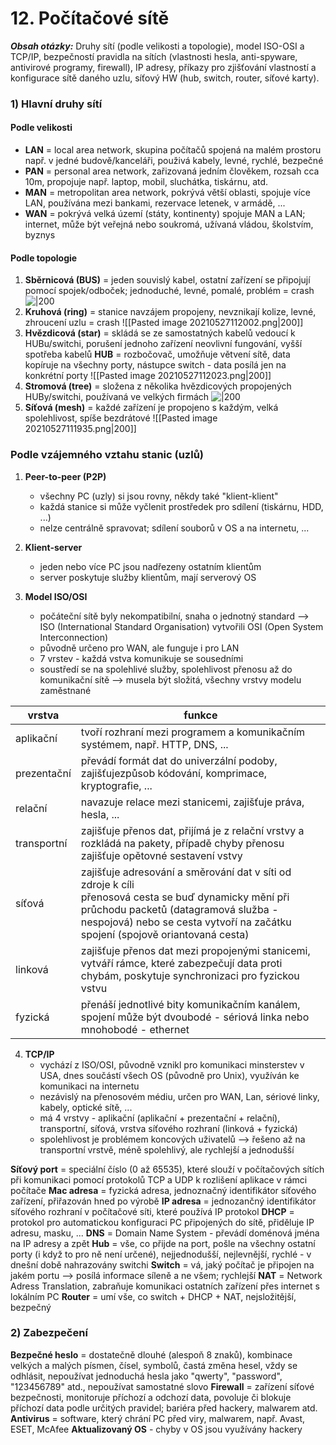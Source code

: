 # 12. Počítačové sítě

***Obsah otázky:*** Druhy sítí (podle velikosti a topologie), model ISO-OSI a TCP/IP, bezpečností pravidla na sítích  (vlastnosti hesla, anti-spyware, antivirové programy, firewall), IP adresy, příkazy pro zjišťování vlastností a  konfigurace sítě daného uzlu, síťový HW (hub, switch, router, síťové karty). 

### 1) Hlavní druhy sítí
#### Podle velikosti
- **LAN** = local area network, skupina počítačů spojená na malém prostoru např. v jedné budově/kanceláři, použivá kabely, levné, rychlé, bezpečné
- **PAN** = personal area network, zařizovaná jedním člověkem, rozsah cca 10m, propojuje např. laptop, mobil, sluchátka, tiskárnu, atd.
- **MAN** = metropolitan area network, pokrývá větší oblasti, spojuje více LAN, používána mezi bankami, rezervace letenek, v armádě, ...
- **WAN** = pokrývá velká území (státy, kontinenty) spojuje MAN a LAN; internet, může být veřejná nebo soukromá, užívaná vládou, školstvím, byznys

#### Podle topologie
1. **Sběrnicová (BUS)** = jeden souvislý kabel, ostatní zařízení se připojují pomocí spojek/odboček; jednoduché, levné, pomalé, problém = crash
	![|200](https://upload.wikimedia.org/wikipedia/commons/4/4d/NetworkTopology-Bus.png)
2. **Kruhová (ring)** = stanice navzájem propojeny, nevznikají kolize, levné, zhroucení uzlu = crash
	![[Pasted image 20210527112002.png|200]]
3. **Hvězdicová (star)** = skládá se ze samostatných kabelů vedoucí k HUBu/switchi, porušení jednoho zařízení neovlivní fungování, vyšší spotřeba kabelů
	**HUB** = rozbočovač, umožňuje větvení sítě, data kopíruje na všechny porty, nástupce switch - data posílá jen na konkrétní porty
	![[Pasted image 20210527112023.png|200]]
4. **Stromová (tree)** = složena z několika hvězdicových propojených HUBy/switchi, používaná ve velkých firmách
	![|200](https://upload.wikimedia.org/wikipedia/commons/a/a5/NetworkTopology-Tree.png)
5. **Síťová (mesh)** = každé zařízení je propojeno s každým, velká spolehlivost, spíše bezdrátové
	![[Pasted image 20210527111935.png|200]]

### Podle vzájemného vztahu stanic (uzlů)
1. **Peer-to-peer (P2P)**
	- všechny PC (uzly) si jsou rovny, někdy také "klient-klient"
	- každá stanice si může vyčlenit prostředek pro sdílení (tiskárnu, HDD, ...)
	- nelze centrálně spravovat; sdílení souborů v OS a na internetu, ...

2. **Klient-server**
	- jeden nebo více PC jsou nadřezeny ostatním klientům
	- server poskytuje služby klientům, mají serverový OS

3. **Model ISO/OSI**
	- počáteční sítě byly nekompatibilní, snaha o jednotný standard --> ISO (International Standard Organisation) vytvořili OSI (Open System Interconnection)
	- původně určeno pro WAN, ale funguje i pro LAN
	- 7 vrstev - každá vstva komunikuje se sousedními
	- soustředí se na spolehlivé služby, spolehlivost přenosu až do komunikační sítě --> musela být složitá, všechny vrstvy modelu zaměstnané
	
| vrstva      | funkce                                                                                                                                                                                                                             |
| ----------- | ---------------------------------------------------------------------------------------------------------------------------------------------------------------------------------------------------------------------------------- |
| aplikační   | tvoří rozhraní mezi programem a komunikačním systémem, např. HTTP, DNS, ...                                                                                                                                                        |
| prezentační | převádí formát dat do univerzální podoby, zajišťujezpůsob kódování, komprimace, kryptografie, ...                                                                                                                                  |
| relační     | navazuje relace mezi stanicemi, zajišťuje práva, hesla, ...                                                                                                                                                                        |
| transportní | zajišťuje přenos dat, přijímá je z relační vrstvy a rozkládá na pakety, případě chyby přenosu zajišťuje opětovné sestavení vstvy                                                                                                   |
| síťová      | zajišťuje adresování a směrování dat v síti od zdroje k cíli <br> přenosová cesta se buď dynamicky mění při průchodu packetů (datagramová služba - nespojová) nebo se cesta vytvoří na začátku spojení (spojově oriantovaná cesta) |
| linková     | zajišťuje přenos dat mezi propojenými stanicemi, vytváří rámce, které zabezpečují data proti chybám, poskytuje synchronizaci pro fyzickou vstvu                                                                                    |
| fyzická     | přenáší jednotlivé bity komunikačním kanálem, spojení může být dvoubodé - sériová linka nebo mnohobodé - ethernet                                                                                                                  |

4. **TCP/IP**
	- vychází z ISO/OSI, původně vznikl pro komunikaci minsterstev v USA, dnes součástí všech OS (původně pro Unix), využíván ke komunikaci na internetu
	- nezávislý na přenosovém médiu, určen pro WAN, Lan, sériové linky, kabely, optické sítě, ...
	- má 4 vrstvy - aplikační (aplikační + prezentační + relační), transportní, síťová, vrstva síťového rozhraní (linková + fyzická)
	- spolehlivost je problémem koncových uživatelů --> řešeno až na transportní vrstvě, méně spolehlivý, ale rychlejší a jednodušší

**Síťový port** = speciální číslo (0 až 65535), které slouží v počítačových sítích při komunikaci pomocí protokolů TCP a UDP k rozlišení aplikace v rámci počítače
**Mac adresa** = fyzická adresa, jednoznačný identifikátor síťového zařízení, přiřazován hned po výrobě
**IP adresa** = jednozančný identifikátor síťového rozhraní v počítačové síti, které používá IP protokol
**DHCP** = protokol pro automatickou konfiguraci PC připojených do sítě, přiděluje IP adresu, masku, ...
**DNS** = Domain Name System - převádí doménová jména na IP adresy a zpět
**Hub** = vše, co přijde na port, pošle na všechny ostatní porty (i když to pro ně není určené), nejjednodušší, nejlevnější, rychlé - v dnešní době nahrazovány switchi
**Switch** = vá, jaký počítač je připojen na jakém portu --> posílá informace síleně a ne všem; rychlejší
**NAT** = Network Adress Translation, zabraňuje komunikaci ostatních zařízení přes internet s lokálním PC
**Router** = umí vše, co switch + DHCP + NAT, nejsložitější, bezpečný

### 2) Zabezpečení
**Bezpečné heslo** = dostatečně dlouhé (alespoň 8 znaků), kombinace velkých a malých písmen, čísel, symbolů, častá změna hesel, vždy se odhlásit, nepoužívat jednoduchá hesla jako "qwerty", "password", "123456789" atd., nepoužívat samostatné slovo
**Firewall** = zařízení síťové bezpečnosti, monitoruje příchozí a odchozí data, povoluje či blokuje příchozí data podle určitých pravidel; bariéra před hackery, malwarem atd.
**Antivirus** = software, který chrání PC před viry, malwarem, např. Avast, ESET, McAfee
**Aktualizovaný OS** - chyby v OS jsou využívány hackery